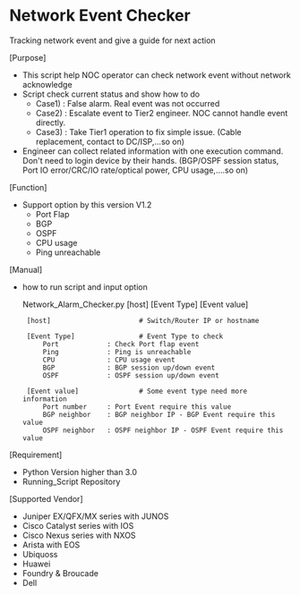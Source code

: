 # Network Event Checker
Tracking network event and give a guide for next action

[Purpose]
 - This script help NOC operator can check network event without network acknowledge
 - Script check current status and show how to do
    - Case1) : False alarm. Real event was not occurred
    - Case2) : Escalate event to Tier2 engineer. NOC cannot handle event directly.
    - Case3) : Take Tier1 operation to fix simple issue. (Cable replacement, contact to DC/ISP,...so on)
 - Engineer can collect related information with one execution command. Don't need to login device by their hands.
 (BGP/OSPF session status, Port IO error/CRC/IO rate/optical power, CPU usage,....so on)

[Function]
 - Support option by this version V1.2
    - Port Flap
    - BGP
    - OSPF
    - CPU usage
    - Ping unreachable
    
[Manual]
 - how to run script and input option 
 
    Network_Alarm_Checker.py [host] [Event Type] [Event value]
    
        [host]                      # Switch/Router IP or hostname
        
        [Event Type]                # Event Type to check
            Port            : Check Port flap event
            Ping            : Ping is unreachable
            CPU             : CPU usage event
            BGP             : BGP session up/down event
            OSPF            : OSPF session up/down event
            
        [Event value]               # Some event type need more information
            Port number     : Port Event require this value
            BGP neighbor    : BGP neighbor IP - BGP Event require this value
            OSPF neighbor   : OSPF neighbor IP - OSPF Event require this value
            
[Requirement]
 - Python Version higher than 3.0
 - Running_Script Repository
 
[Supported Vendor]
 - Juniper EX/QFX/MX series with JUNOS
 - Cisco Catalyst series with IOS
 - Cisco Nexus series with NXOS
 - Arista with EOS
 - Ubiquoss
 - Huawei
 - Foundry & Broucade
 - Dell
